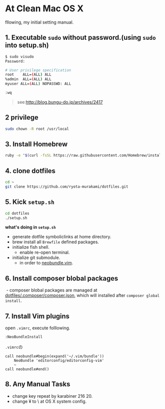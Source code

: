 At Clean Mac OS X
=====================

fllowing, my initial setting manual.

## 1. Executable `sudo` without password.(using `sudo` into setup.sh)  

```sh
$ sudo visudo
Password:

# User privilege specification
root    ALL=(ALL) ALL
%admin  ALL=(ALL) ALL
myuser ALL=(ALL) NOPASSWD: ALL

:wq
```

> see:<a href="http://blog.bungu-do.jp/archives/2417" target="_blank">http://blog.bungu-do.jp/archives/2417</a>

## 2 privilege

```sh
sudo chown -R root /usr/local
```

## 3. Install Homebrew

```sh
ruby -e "$(curl -fsSL https://raw.githubusercontent.com/Homebrew/install/master/install)"
```

## 4. clone dotfiles

```sh
cd ~
git clone https://github.com/ryota-murakami/dotfiles.git
```

## 5. Kick `setup.sh`

```sh
cd dotfiles
./setup.sh
```

**what's doing in `setup.sh`**

- generate dotfile symboliclinks at home directory.
- brew install all `Brewfile` defined packages.
- initialize fish shell.
  - enable re-open terminal.
- initialize git submodule.
  - in order to <a href="https://github.com/ryota-murakami/dotfiles/tree/master/.vim/bundle" target="_blank">neobundle.vim</a>.

## 6. Install composer blobal packages
  - composer blobal packages are managed at <a href="https://github.com/ryota-murakami/dotfiles/blob/master/.composer/composer.json" target="_blank">dotfiles/.composer/composer.json</a>, which will installed after `composer global install`.

## 7. Install Vim plugins

open `.vimrc`, execute folllowing.

```sh
:NeoBundleInstall
```

`.vimrc`の

```vim
call neobundle#begin(expand('~/.vim/bundle'))
    NeoBundle 'editorconfig/editorconfig-vim'
    ~
call neobundle#end()
```

## 8. Any Manual Tasks

- change key repeat by karabiner 216 20.
- change ¥ to \ at OS X system config.


